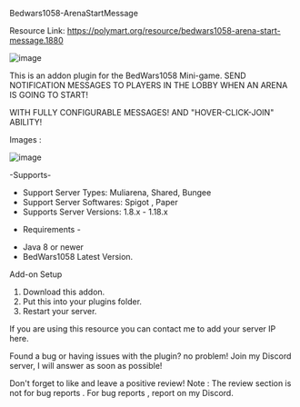 Bedwars1058-ArenaStartMessage



Resource Link: https://polymart.org/resource/bedwars1058-arena-start-message.1880

![image](https://user-images.githubusercontent.com/87724453/154932428-adcecc17-3221-4ace-887a-978e292f4cf2.png)




This is an addon plugin for the BedWars1058 Mini-game.
SEND NOTIFICATION MESSAGES TO PLAYERS IN THE LOBBY WHEN AN ARENA IS GOING TO START!

WITH FULLY CONFIGURABLE MESSAGES!
AND "HOVER-CLICK-JOIN" ABILITY!


Images : 

![image](https://user-images.githubusercontent.com/87724453/154932606-c87bd022-d472-47c6-b343-6b7901c04987.png)



-Supports-


* Support Server Types: Muliarena, Shared, Bungee
* Support Server Softwares: Spigot , Paper 
* Supports Server Versions: 1.8.x - 1.18.x 






- Requirements -




* Java 8 or newer
* BedWars1058 Latest Version.




Add-on Setup




1. Download this addon.
2. Put this into your plugins folder.
3. Restart your server.





If you are using this resource you can contact me to add your server IP here.








Found a bug or having issues with the plugin? no problem!
Join my Discord server, I will answer as soon as possible!






Don't forget to like and leave a positive review!
Note : The review section is not for bug reports . For bug reports , report on my Discord.
